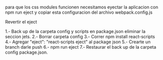 para que los css modules funcionen necesitamos eyectar la aplicacion con npm run eject y copiar esta configuracion del archivo webpack.config.js 

Revertir el eject

1.- Back up de la carpeta config y scripts en package.json eliminar la seccion jets.
2.- Borrar carpeta config
3.- Correr npm install react-scripts
4.- Agregar "eject": "react-scripts eject" al package json
5.- Crearte un branch darle push 
6.- npm run eject
7.- Restaurar el back up de la carpeta config package.json.

